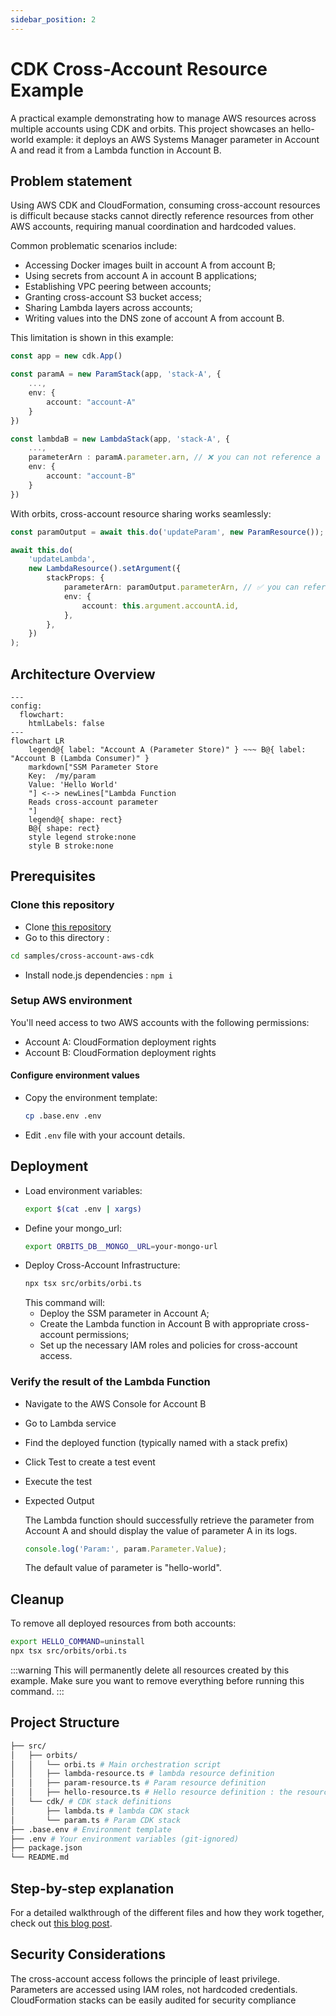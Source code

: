```yaml
---
sidebar_position: 2
---
```

# CDK Cross-Account Resource Example

A practical example demonstrating how to manage AWS resources across multiple accounts using CDK and orbits. This project showcases an hello-world example: it deploys an AWS Systems Manager parameter in Account A and read it from a Lambda function in Account B.

## Problem statement

Using AWS CDK and CloudFormation, consuming cross-account resources is difficult because stacks cannot directly reference resources from other AWS accounts, requiring manual coordination and hardcoded values.

Common problematic scenarios include:

- Accessing Docker images built in account A from account B;
- Using secrets from account A in account B applications;
- Establishing VPC peering between accounts;
- Granting cross-account S3 bucket access;
- Sharing Lambda layers across accounts;
- Writing values into the DNS zone of account A from account B.

This limitation is shown in this example:

```ts
const app = new cdk.App()

const paramA = new ParamStack(app, 'stack-A', {
    ...,
    env: {
        account: "account-A"
    }
})

const lambdaB = new LambdaStack(app, 'stack-A', {
    ...,
    parameterArn : paramA.parameter.arn, // ❌ you can not reference a resource from a stack from another account
    env: {
        account: "account-B"
    }
})
```

With orbits, cross-account resource sharing works seamlessly:

```ts
const paramOutput = await this.do('updateParam', new ParamResource());

await this.do(
    'updateLambda',
    new LambdaResource().setArgument({
        stackProps: {
            parameterArn: paramOutput.parameterArn, // ✅ you can reference any stack
            env: {
                account: this.argument.accountA.id,
            },
        },
    })
);
```

## Architecture Overview

```mermaid
---
config:
  flowchart:
    htmlLabels: false
---
flowchart LR
    legend@{ label: "Account A (Parameter Store)" } ~~~ B@{ label: "Account B (Lambda Consumer)" }
    markdown["SSM Parameter Store
    Key:  /my/param
    Value: 'Hello World'
    "] <--> newLines["Lambda Function
    Reads cross-account parameter
    "]
    legend@{ shape: rect}
    B@{ shape: rect}
    style legend stroke:none
    style B stroke:none
```

## Prerequisites

### Clone this repository

- Clone [this repository](https://github.com/LaWebcapsule/orbits)
- Go to this directory :

```bash
cd samples/cross-account-aws-cdk
```

- Install node.js dependencies :
  `npm i`

### Setup AWS environment

You'll need access to two AWS accounts with the following permissions:

- Account A: CloudFormation deployment rights
- Account B: CloudFormation deployment rights

#### Configure environment values

- Copy the environment template:
    ```bash
    cp .base.env .env
    ```
- Edit `.env` file with your account details.

## Deployment

- Load environment variables:
    ```bash
    export $(cat .env | xargs)
    ```
- Define your mongo_url:
    ```bash
    export ORBITS_DB__MONGO__URL=your-mongo-url
    ```
- Deploy Cross-Account Infrastructure:
    ```bash
    npx tsx src/orbits/orbi.ts
    ```
    This command will:
    - Deploy the SSM parameter in Account A;
    - Create the Lambda function in Account B with appropriate cross-account permissions;
    - Set up the necessary IAM roles and policies for cross-account access.

### Verify the result of the Lambda Function

- Navigate to the AWS Console for Account B
- Go to Lambda service
- Find the deployed function (typically named with a stack prefix)
- Click Test to create a test event
- Execute the test

- Expected Output

    The Lambda function should successfully retrieve the parameter from Account A and should display the value of parameter A in its logs.

    ```ts
    console.log('Param:', param.Parameter.Value);
    ```

    The default value of parameter is "hello-world".

## Cleanup

To remove all deployed resources from both accounts:

```bash
export HELLO_COMMAND=uninstall
npx tsx src/orbits/orbi.ts
```

:::warning
This will permanently delete all resources created by this example. Make sure you want to remove everything before running this command.
:::

## Project Structure

```bash
├── src/
│   ├── orbits/
│   │   └── orbi.ts # Main orchestration script
│   │   ├── lambda-resource.ts # lambda resource definition
│   │   ├── param-resource.ts # Param resource definition
│   │   ├── hello-resource.ts # Hello resource definition : the resource that make the junction between param and lambda
│   └── cdk/ # CDK stack definitions
│       ├── lambda.ts # lambda CDK stack
│       └── param.ts # Param CDK stack
├── .base.env # Environment template
├── .env # Your environment variables (git-ignored)
├── package.json
└── README.md
```

## Step-by-step explanation

For a detailed walkthrough of the different files and how they work together, check out [this blog post](../../blog/cross-account-cdk).

## Security Considerations

The cross-account access follows the principle of least privilege.
Parameters are accessed using IAM roles, not hardcoded credentials.
CloudFormation stacks can be easily audited for security compliance
